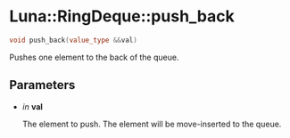 # Luna::RingDeque::push_back

```c++
void push_back(value_type &&val)
```

Pushes one element to the back of the queue. 



## Parameters
* *in* **val**

    The element to push. The element will be move-inserted to the queue. 

